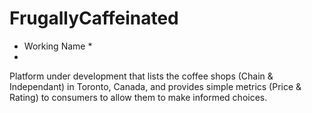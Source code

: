 FrugallyCaffeinated
===================
* Working Name *
* 
Platform under development that lists the coffee shops (Chain & Independant) in Toronto, Canada, and provides simple metrics (Price & Rating) to consumers to allow them to make informed choices.
